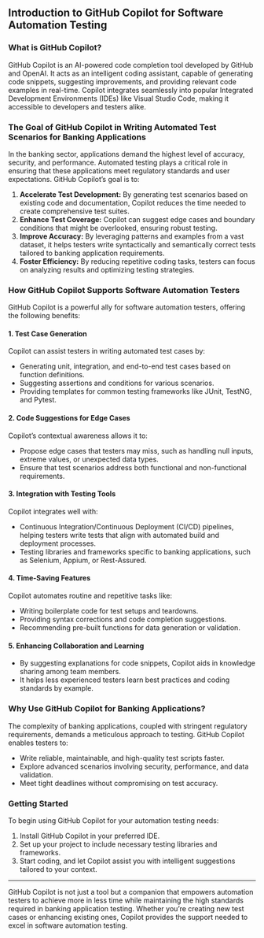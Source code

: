 ## Introduction to GitHub Copilot for Software Automation Testing

### What is GitHub Copilot?
GitHub Copilot is an AI-powered code completion tool developed by GitHub and OpenAI. It acts as an intelligent coding assistant, capable of generating code snippets, suggesting improvements, and providing relevant code examples in real-time. Copilot integrates seamlessly into popular Integrated Development Environments (IDEs) like Visual Studio Code, making it accessible to developers and testers alike.

### The Goal of GitHub Copilot in Writing Automated Test Scenarios for Banking Applications
In the banking sector, applications demand the highest level of accuracy, security, and performance. Automated testing plays a critical role in ensuring that these applications meet regulatory standards and user expectations. GitHub Copilot’s goal is to:

1. **Accelerate Test Development:** By generating test scenarios based on existing code and documentation, Copilot reduces the time needed to create comprehensive test suites.
2. **Enhance Test Coverage:** Copilot can suggest edge cases and boundary conditions that might be overlooked, ensuring robust testing.
3. **Improve Accuracy:** By leveraging patterns and examples from a vast dataset, it helps testers write syntactically and semantically correct tests tailored to banking application requirements.
4. **Foster Efficiency:** By reducing repetitive coding tasks, testers can focus on analyzing results and optimizing testing strategies.

### How GitHub Copilot Supports Software Automation Testers
GitHub Copilot is a powerful ally for software automation testers, offering the following benefits:

#### 1. **Test Case Generation**
Copilot can assist testers in writing automated test cases by:
- Generating unit, integration, and end-to-end test cases based on function definitions.
- Suggesting assertions and conditions for various scenarios.
- Providing templates for common testing frameworks like JUnit, TestNG, and Pytest.

#### 2. **Code Suggestions for Edge Cases**
Copilot’s contextual awareness allows it to:
- Propose edge cases that testers may miss, such as handling null inputs, extreme values, or unexpected data types.
- Ensure that test scenarios address both functional and non-functional requirements.

#### 3. **Integration with Testing Tools**
Copilot integrates well with:
- Continuous Integration/Continuous Deployment (CI/CD) pipelines, helping testers write tests that align with automated build and deployment processes.
- Testing libraries and frameworks specific to banking applications, such as Selenium, Appium, or Rest-Assured.

#### 4. **Time-Saving Features**
Copilot automates routine and repetitive tasks like:
- Writing boilerplate code for test setups and teardowns.
- Providing syntax corrections and code completion suggestions.
- Recommending pre-built functions for data generation or validation.

#### 5. **Enhancing Collaboration and Learning**
- By suggesting explanations for code snippets, Copilot aids in knowledge sharing among team members.
- It helps less experienced testers learn best practices and coding standards by example.

### Why Use GitHub Copilot for Banking Applications?
The complexity of banking applications, coupled with stringent regulatory requirements, demands a meticulous approach to testing. GitHub Copilot enables testers to:
- Write reliable, maintainable, and high-quality test scripts faster.
- Explore advanced scenarios involving security, performance, and data validation.
- Meet tight deadlines without compromising on test accuracy.

### Getting Started
To begin using GitHub Copilot for your automation testing needs:
1. Install GitHub Copilot in your preferred IDE.
2. Set up your project to include necessary testing libraries and frameworks.
3. Start coding, and let Copilot assist you with intelligent suggestions tailored to your context.

---

GitHub Copilot is not just a tool but a companion that empowers automation testers to achieve more in less time while maintaining the high standards required in banking application testing. Whether you’re creating new test cases or enhancing existing ones, Copilot provides the support needed to excel in software automation testing.

